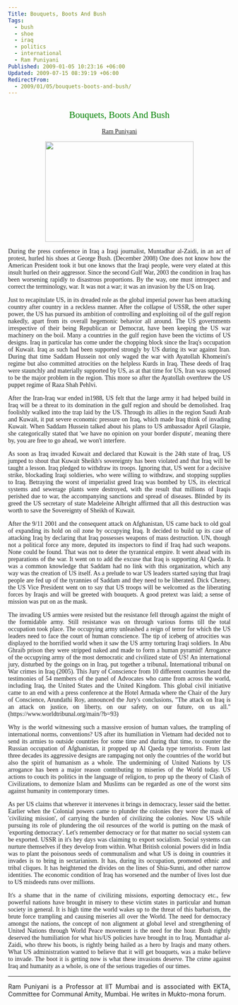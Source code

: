 ```yaml
---
Title: Bouquets, Boots And Bush
Tags:
  - bush
  - shoe
  - iraq
  - politics
  - international
  - Ram Puniyani
Published: 2009-01-05 10:23:16 +06:00
Updated: 2009-07-15 08:39:19 +06:00
RedirectFrom:
  - 2009/01/05/bouquets-boots-and-bush/
---
```



<h2 align="center"><span style="font-weight: 400"><font color="#008000" face="Verdana">Bouquets, Boots And Bush</font></span></h2>
<p align="center"><font face="Verdana"><a href="https://muktomona.com/Articles/ram_puniyani/index.htm">Ram Puniyani</a></font></p>
<p align="center"><img width="336" src="https://img.metro.co.uk/i/pix/2008/12/BushReuters_450x300.jpg" height="227" /></p>
<p align="justify"><font face="Verdana">During the press conference in Iraq a Iraqi journalist, Muntadhar al-Zaidi, in an act of protest, hurled his shoes at George Bush. (December 2008) One does not know how the American President took it but one knows that the Iraqi people, were very elated at this insult hurled on their aggressor. Since the second Gulf War, 2003 the condition in Iraq has been worsening rapidly to disastrous proportions. By the way, one must introspect and correct the terminology, war. It was not a war; it was an invasion by the US on Iraq.</font></p>
<p align="justify"><font face="Verdana">Just to recapitulate US, in its dreaded role as the global imperial power has been attacking country after country in a reckless manner. After the collapse of USSR, the other super power, the US has pursued its ambition of controlling and exploiting oil of the gulf region nakedly, apart from its overall hegemonic behavior all around. The US governments irrespective of their being Republican or Democrat, have been keeping the US war machinery on the boil. Many a countries in the gulf region have been the victims of US designs. Iraq in particular has come under the chopping block since the Iraq's occupation of Kuwait. Iraq as such had been supported strongly by US during its war against Iran. During that time Saddam Hussein not only waged the war with Ayatollah Khomeini's regime but also committed atrocities on the helpless Kurds in Iraq. These deeds of Iraq were staunchly and materially supported by US, as at that time for US, Iran was supposed to be the major problem in the region. This more so after the Ayatollah overthrew the US puppet regime of Raza Shah Pehlvi.</font></p>
<p align="justify"><font face="Verdana">After the Iran-Iraq war ended in1988, US felt that the large army it had helped build in Iraq will be a threat to its domination in the gulf region and should be demolished. Iraq foolishly walked into the trap laid by the US. Through its allies in the region Saudi Arab and Kuwait, it put severe economic pressure on Iraq, which made Iraq think of invading Kuwait. When Saddam Hussein talked about his plans to US ambassador April Glaspie, she categorically stated that 'we have no opinion on your border dispute', meaning there by, you are free to go ahead, we won't interfere.</font></p>
<p align="justify"><font face="Verdana">As soon as Iraq invaded Kuwait and declared that Kuwait is the 24th state of Iraq, US jumped to shout that Kuwait Sheikh's sovereignty has been violated and that Iraq will be taught a lesson. Iraq pledged to withdraw its troops. Ignoring that, US went for a decisive strike, blockading Iraqi soldieries, who were willing to withdraw, and stopping supplies to Iraq. Betraying the worst of imperialist greed Iraq was bombed by US, its electrical systems and sewerage plants were destroyed, with the result that millions of Iraqis perished due to war, the accompanying sanctions and spread of diseases. Blinded by its greed the US secretary of state Madeleine Albright affirmed that all this destruction was worth to save the Sovereignty of Sheikh of Kuwait.</font></p>
<p align="justify"><font face="Verdana">After the 9/11 2001 and the consequent attack on Afghanistan, US came back to old goal of expanding its hold on oil zone by occupying Iraq. It decided to build up its case of attacking Iraq by declaring that Iraq possesses weapons of mass destruction. UN, though not a political force any more, deputed its inspectors to find if Iraq had such weapons. None could be found. That was not to deter the tyrannical empire. It went ahead with its preparations of the war. It went on to add the excuse that Iraq is supporting Al Qaeda. It was a common knowledge that Saddam had no link with this organization, which any way was the creation of US itself. As a prelude to war US leaders started saying that Iraqi people are fed up of the tyrannies of Saddam and they need to be liberated. Dick Cheney, the US Vice President went on to say that US troops will be welcomed as the liberating forces by Iraqis and will be greeted with bouquets. A good pretext was laid; a sense of mission was put on as the mask.</font></p>
<p align="justify"><font face="Verdana">The invading US armies were resisted but the resistance fell through against the might of the formidable army. Still resistance was on through various forms till the total occupation took place. The occupying army unleashed a reign of terror for which the US leaders need to face the court of human conscience. The tip of iceberg of atrocities was displayed to the horrified world when it saw the US army torturing Iraqi soldiers. In Abu Ghraib prison they were stripped naked and made to form a human pyramid! Arrogance of the occupying army of the most democratic and civilized state of US! An international jury, disturbed by the goings on in Iraq, put together a tribunal, International tribunal on War crimes in Iraq (2005). This Jury of Conscience from 10 different countries heard the testimonies of 54 members of the panel of Advocates who came from across the world, including Iraq, the United States and the United Kingdom. This global civil initiative came to an end with a press conference at the Hotel Armada where the Chair of the Jury of Conscience, Arundathi Roy, announced the Jury's conclusions, "The attack on Iraq is an attack on justice, on liberty, on our safety, on our future, on us all."(https://www.worldtribunal.org/main/?b=93)</font></p>
<p align="justify"><font face="Verdana">Why is the world witnessing such a massive erosion of human values, the trampling of international norms, conventions? US after its humiliation in Vietnam had decided not to send its armies to outside countries for some time and during that time, to counter the Russian occupation of Afghanistan, it propped up Al Qaeda type terrorists. From last three decades its aggressive designs are rampaging not only the countries of the world but also the spirit of humanism as a whole. The undermining of United Nations by US arrogance has been a major reason contributing to miseries of the World today. US actions to couch its politics in the language of religion, to prop up the theory of Clash of Civilizations, to demonize Islam and Muslims can be regarded as one of the worst sins against humanity in contemporary times. </font></p>
<p align="justify"><font face="Verdana">As per US claims that wherever it intervenes it brings in democracy, lesser said the better. Earlier when the Colonial powers came to plunder the colonies they wore the mask of 'civilizing mission', of carrying the burden of civilizing the colonies. Now US while pursuing its role of plundering the oil resources of the world is putting on the mask of 'exporting democracy'. Let's remember democracy or for that matter no social system can be exported. USSR in it's hey days was claiming to export socialism. Social systems can nurture themselves if they develop from within. What British colonial powers did in India was to plant the poisonous seeds of communalism and what US is doing in countries it invades is to bring in sectarianism. It has, during its occupation, promoted ethnic and tribal cliques. It has heightened the divides on the lines of Shia-Sunni, and other narrow identities. The economic condition of Iraq has worsened and the number of lives lost due to US misdeeds runs over millions.</font></p>

<p align="justify"><font face="Verdana">
It's a shame that in the name of civilizing missions, exporting democracy etc., few powerful nations have brought in misery to these victim states in particular and human society in general. It is high time the world wakes up to the threat of this barbarism, the brute force trampling and causing miseries all over the World. The need for democracy amongst the nations, the concept of non alignment at global level and strengthening of United Nations through World Peace movement is the need for the hour. Bush rightly deserved the humiliation for what his/US policies have brought in to Iraq. Muntadhar al-Zaidi, who threw his boots, is rightly being hailed as a hero by Iraqis and many others. What US administration wanted to believe that it will get bouquets, was a make believe to invade. The boot it is getting now is what these invasions deserve. The crime against Iraq and humanity as a whole, is one of the serious tragedies of our times.</font>

<hr />
<p align="justify">Ram Puniyani is a Professor at IIT Mumbai and is associated with EKTA, Committee for Communal Amity, Mumbai. He writes in Mukto-mona forum.</p>
